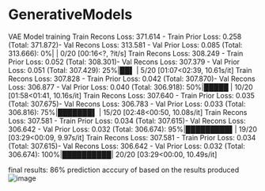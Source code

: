 # GenerativeModels

VAE Model training
Train Recons Loss: 371.614 - Train Prior Loss: 0.258 (Total: 371.872)- Val Recons Loss: 313.581 - Val Prior Loss: 0.085 (Total: 313.666):   0%|          | 0/20 [00:16<?, ?it/s]
Train Recons Loss: 308.249 - Train Prior Loss: 0.052 (Total: 308.301)- Val Recons Loss: 307.379 - Val Prior Loss: 0.051 (Total: 307.429):  25%|██▌       | 5/20 [01:07<02:39, 10.61s/it]
Train Recons Loss: 307.828 - Train Prior Loss: 0.042 (Total: 307.870)- Val Recons Loss: 306.877 - Val Prior Loss: 0.040 (Total: 306.918):  50%|█████     | 10/20 [01:58<01:41, 10.16s/it]
Train Recons Loss: 307.640 - Train Prior Loss: 0.035 (Total: 307.675)- Val Recons Loss: 306.783 - Val Prior Loss: 0.033 (Total: 306.816):  75%|███████▌  | 15/20 [02:48<00:50, 10.08s/it]
Train Recons Loss: 307.581 - Train Prior Loss: 0.034 (Total: 307.615)- Val Recons Loss: 306.642 - Val Prior Loss: 0.032 (Total: 306.674):  95%|█████████▌| 19/20 [03:29<00:09,  9.97s/it]
Train Recons Loss: 307.581 - Train Prior Loss: 0.034 (Total: 307.615)- Val Recons Loss: 306.642 - Val Prior Loss: 0.032 (Total: 306.674): 100%|██████████| 20/20 [03:29<00:00, 10.49s/it]

final results: 86% prediction acccury of  based on the results produced 
![image](https://github.com/harryz6560/GenerativeModels/assets/56093344/1ec79f71-d4d5-4a57-a5f7-cf72cb87c20b)
